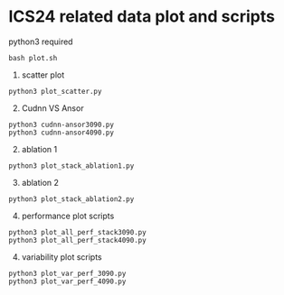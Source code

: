 # ICS24 related data plot and scripts

python3 required

```
bash plot.sh
```

1. scatter plot

```
python3 plot_scatter.py
```

2. Cudnn VS Ansor
```
python3 cudnn-ansor3090.py 
python3 cudnn-ansor4090.py 
```

2. ablation 1

```
python3 plot_stack_ablation1.py
```

3. ablation 2
```
python3 plot_stack_ablation2.py
```

4. performance plot scripts
```
python3 plot_all_perf_stack3090.py
python3 plot_all_perf_stack4090.py
```

4. variability plot scripts
```
python3 plot_var_perf_3090.py 
python3 plot_var_perf_4090.py
```
